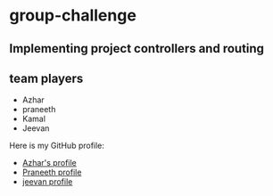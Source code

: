 # group-challenge
## Implementing project controllers and routing
## team players
- Azhar
- praneeth
- Kamal
- Jeevan


Here is my GitHub profile: 
- [Azhar's profile](https://github.com/AzharAlali)
- [Praneeth profile](https://github.com/praneeth323)
- [jeevan profile](https://github.com/jeevanreddymure)